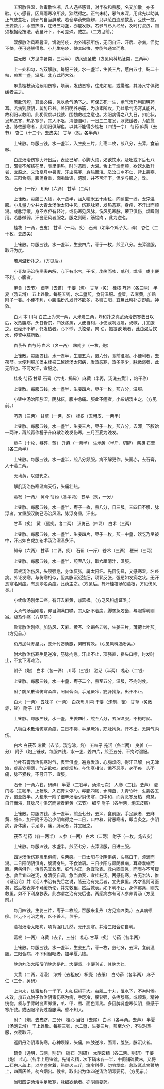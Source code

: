 <!-- { "loadSidebar": true } -->
　　五积散性温，败毒散性凉。凡人遇些感冒，对半杂和煎服，名交加散，亦多验。小小感冒，因风雨寒冷所袭，猝然得之。正气未耗，邪气未深，用此先以助其正气使益壮，则邪气自当屏散。若仓卒药未能辨，只以葱白连须数茎，豆豉一捻，生姜数片，水煎热啜，连进三两盏，亦能发散。若邪气已入经络，及时行疫疠，则须根据经按法，表里汗下，不可差殊。戒之。（二方见前。）

　　双解散治风寒暑湿，饥饱劳疫，内外诸邪所伤，无问自汗、汗后、杂病，但觉不快，便可通解得愈。小儿生疮疹，使其出快，亦能气通宣而愈。

　　益元散（方见中暑类，三两半） 防风通圣散（方见风科热证类，三两半）

　　上一处和匀，名双解散。每服三钱，水一盏半，生姜三片，葱白五寸，豉二十粒，煎至一盏，温服。北方此药大效。

　　麻黄桂枝汤治厥阴伤寒，烦满，发热恶寒，往来如疟，或囊缩，其脉尺寸俱微缓者主之。

　　若脉沉短，其囊必缩，急以承气汤下之。可保五死一生，承气汤乃利阳明药耳。若病到厥阴，其势已甚。盖阳明养宗筋，为热毒所攻，乃以承气汤泻其能养，故利阳以救阴，此犹假虞以伐虢、围魏救赵之意也。太阳病得之八九日，如疟状，发热恶寒，热多寒少，其人不呕，清便自可，一日三二度发，脉微缓者，为欲愈也。脉微恶寒者，此阴阳俱解也，以其不能得少桂枝（四钱一字） 芍药 麻黄（去节） 杏仁（十二个，去皮尖） 甘草（炙。各半两）

　　上锉散。每服五钱，水一盏半，入生姜三片，红枣二枚，煎八分，去滓，食前服。

　　白虎汤治伤寒大汗出后，表证已解，心胸大烦，渴欲饮水。及吐或下后七八日，邪毒不解结在里，表里俱热，时时恶风，大渴。舌上干燥而烦，欲饮水数升者，宜服之。又治夏月中暑毒，汗出恶寒，身热而渴。及治口中不仁，背上恶寒，效。三阳合病，腹满身重，面垢谵语，遗溺，并不可汗下，但少与服之，效。

　　石膏（一斤） 知母（六两） 甘草（二两）

　　上锉散。每服三大钱，水一盏半，加入粳米五十余粒，同煎至一盏，去滓温服。小儿量力少并大青龙汤治太阳中风，伤寒脉紧，发热恶寒，身疼，不汗出而烦渴。或脉浮缓，身不疼但有轻时。或伤寒见风脉，伤风见寒脉，荣卫俱伤，烦躁则用。若脉微弱，汗出恶风者服之，服之则厥，筋惕肉 ，此为逆也。

　　桂枝（一两，去皮） 甘草（一两，炙） 石膏（如半个鸡子大，碎） 杏仁（二十枚，去皮尖）

　　上锉散。每服五钱，水一盏半，生姜四片，枣子一枚，煎至八分。去滓温服，取汗为度。

　　若用温粉扑之。（方见后。）

　　小青龙汤治伤寒表未解，心下有水气，干呕，发热而咳，或利，或噎，或小便不利，小腹者。

　　麻黄（去节） 细辛（去苗） 干姜（炮） 甘草（炙） 桂枝 芍药（各三两） 半夏（汤去滑） 五上锉散。每服五钱，水二盏煎，食前温服。虚噎，去麻黄，加熟附子一钱。小便不利，小腹温粉凡发汗不欲多，多则亡阳，宜用此粉扑之即愈。神效。

　　白术 本 川芎 白芷上为末一两，入米粉三两，均和扑之真武汤治伤寒数日以后，发热腹疼，头目昏沉，四肢疼痛，大便自利，小便或利或涩，或咳，并宜服之。已经汗不解，仍发热者。心下悸，头眩晕，肉 动，振振欲 地者，此由渴后饮水，停留中脘所致。

　　白茯苓 白芍药 白术（各一两） 熟附子（一枚，炮）

　　上锉散。每服四钱，水一盏半，生姜五片，煎六分，食前温服。小便利者，去茯苓。大便利服加汤主桂枝二越婢汤太阳病，发热恶寒，热多寒少，脉微弱者，此无阳也。不可发汗，宜服之。

　　桂枝 芍药 甘草 石膏（六钱，捣碎） 麻黄（半两，汤洗去黄汁，焙干称）

　　上锉散。每服五钱，水一盏半，生姜四片，枣子一枚，煎八分，温服。

　　小建中汤治阳脉涩，阴脉弦，腹中急痛。服此不瘥者，小柴胡汤主之。（方见前。）

　　芍药（三两） 甘草（一两，炙） 桂枝（去粗皮，一两半）

　　上锉散。每服五钱，水一盏半，生姜三片，枣子一枚，煎八分，去滓，下胶饴一两许，再煎再作栀子升麻散治晚发伤寒。三月至夏为晚发。

　　栀子（十枚，掰碎，蒸） 升麻（一两半） 生地黄（半斤，切碎） 柴胡 石膏（各二两半）

　　上锉散。每服五钱，水一盏半，煎八分频服。病不解更作。头面赤，去石膏，入干葛二两。

　　无地黄，以豉代之。

　　解肌汤治伤寒温病天行，头痛壮热。

　　葛根（一两） 黄芩 芍药（各半两） 甘草（炙，一分）

　　上锉散。每服五钱，水一盏半，枣子一枚，煎八分，日三服。三四日不解，脉浮者，宜重服汉防己汤治风温，脉浮身重，汗出。

　　甘草（炙） 黄 （蜜炙。各二两） 汉防己（四两） 白术（三两）

　　上锉散。每服五钱，水一盏半，生姜四片，枣子一枚，煎一中盏，饮讫乃坐被中，汗出如白虎加苍术汤治湿温多汗。

　　知母（六两） 甘草（二两，炙） 石膏（一斤） 苍术（三两） 粳米（三两）

　　上锉散。每服五钱，水一盏半，煎至八分，取六厘清汁，温服。

　　葛根汤治伤风，头项强急，身体反张，属太阳经。先因伤风，又感寒湿，名痉病。外证发寒，与伤寒相似，但其脉沉迟弦细，项背反张，强硬如发痫之状。无汗恶寒名刚痉。有恶寒名柔痉。此药主之。（方见后。有汗桂枝汤加葛根，方见伤风类。）

　　小续命汤刚柔二痉。有汗去麻黄，加葛根。（方见风科虚证类。）

　　大承气汤治刚痉，仰目胸满口噤，其人卧不着席，脚挛急咬齿，与服得利则减。极热作痉（方见前。）

　　败毒散治刚痉。加防风、天麻、黄芩、全蝎各五钱，生姜三片，薄荷七叶煎。（方见前。）

　　仍用加味寿星丸，姜汁竹沥汤服，累用有效。（方见风科通治类。）

　　附术散治伤寒手足逆冷，筋脉拘急，汗出不止，项强直，摇头口噤，时发时止，不食下泻难治。

　　附子（炮） 白术（各一两） 川芎（三钱） 独活（半两） 桂心（二钱）

　　上锉散。每服三钱，水一中盏，枣子二个，煎至五分，温服，不拘时候。

　　附子防风散治伤寒柔痉，闭目合面，手足厥冷，筋脉拘急，出汗不止。

　　白术（一两） 五味子（一两） 白茯苓 川芎 干姜（炮制，锉） 甘草（炙微赤，锉） 附子（苗）

　　上锉散。每服三钱，水一盏，生姜四片，煎至六分，去滓温服，不拘时候。

　　八物白术散治伤寒柔痉，三日不瘥，手足厥冷，筋脉拘急，汗不出。恐阴气内伤。

　　白术 白茯苓 麻黄（去节，汤泡沸，焙） 五味子 羌活（各半两） 良姜（一分） 附子（炮上锉散。每服四钱，水一盏，姜四片，煎至五分，不拘时温服。

　　竹叶石膏汤治伤寒时气，表里俱虚，遍身发热，心胸烦闷，得汗已解，内无津液，虚羸少烦满，气逆欲吐。诸虚烦热，与伤寒相似，但不恶寒，身不疼，头不痛，脉不紧数，不可汗下，宜服。

　　石膏（一两六钱，研碎） 半夏（二钱半，汤泡七次） 人参（二钱，去芦） 麦门冬（五钱半，上锉散，入石膏末停匀。每服四钱，水两盏，入青竹叶、生姜各五斤，煎至盏半。入粳米一附子细辛汤治少阴伤寒，口中和，而背恶寒反热，倦怠，自汗而渴，其脉尺寸俱沉而紧者麻黄（去节） 细辛 附子（各半两，炮去皮脐）

　　上锉散。每服四钱，水一盏半，煎至七分，去滓，食前服。手足厥者，去麻黄、细辛，加干附子汤治少阴病得之一二日，口中和，背恶寒者，即当灸之。少阴病，身体痛，手足寒，痛，脉沉者，并宜服之。

　　茯苓 芍药（各一两半） 人参（一两） 白术（二两） 附子（一枚，炮去皮）

　　上锉散。每服四钱，水盏半，煎至七分，去滓温服，日进三服。

　　四逆汤治伤寒表里俱病，名两感。一日太阳与少阴俱病，头痛口干，烦满而渴。二日阳明阴俱病，腹满身热，不食谵语。三日少阳与厥阴俱病，耳聋囊缩而厥。两病俱作，治有先宜救里，脏气内正，急宜攻表。救内固宜急，而表亦不可缓也。救里宜四逆汤，身清便自调，急当救表，宜桂枝汤。两感伤寒，古无治法，惟《证治论》并《活人书治有先后之说，皆云治有先后者，宜先救里。内才温则可医矣，然后救表亦不可缓所论，并先救里，然后救表。如下利不止，身体疼痛，则先救里。如不下利身救表。此亦谓之治有先后也。两感病亦有可人参养胃汤（方见前。）

　　每用四钱，生姜三片，枣子二枚煎，吞服来复丹（方见痼冷类。）五其病顿瘳。世无不可治之病，医不善医，信乎。

　　葛根汤治太阳病，项背强几几然，无汗恶寒。并治三阳合病自利。

　　葛根（一两） 麻黄（去节，三分） 桂心 甘草（炙） 芍药（各半两）

　　上锉散。每服五钱，水一盏半，生姜五片，枣一枚，煎七分，去滓，食前温服。三阳合病，不下利但呕者，加半夏六钱。

　　脾约丸治太阳阳明脾约是也。大便坚，小便利者，其脾为约。

　　大黄（二两，酒浸） 浓朴（去粗皮） 枳壳（去穣） 白芍药（各半两） 麻子仁（三分，另研）

　　上为末，炼蜜和杵一千下，丸如梧桐子大。每服二十丸，温水下，不拘时候。未效，加五丸附子散治阴毒伤寒为病，手足冷，腰背强，头疼腹痛。或烦渴，精神恍惚，额与手背时出声郑重，爪、甲、唇、面色青黑。多因脾肾虚寒伏阴，重感于寒所致。或因服冷药过腹胀满，昏不知人。

　　附子（炮，去皮脐，三分） 桂心 当归（去尾） 白术（各半两。去芦） 半夏（汤泡去滑） 干上锉散。每服三钱，水二盏，生姜三片，煎至六分，不以时热服，衣覆取汗。

　　返阴丹治阴毒伤寒，心神烦躁，头痛，四肢逆冷，面青，腹胀，脉沉伏者。

　　硫黄（通明，五两，别研） 硝石（别研） 太阴玄精（各二两。别研） 干姜（炮） 桂心（各半上用铁铫，先铺玄精，次下硝末各一半，中间铺硫黄末，又将二石余末盖上，以小盏合着，熟炭火三斤，烧令所得，勿令烟出。急取瓦盆合著地上，四面灰盖，勿令烟出。候冷，取出出为体四逆汤治阴毒要药。（方见前。）

　　当归四逆汤治手足厥寒，脉细欲绝者。亦阴毒要药。

